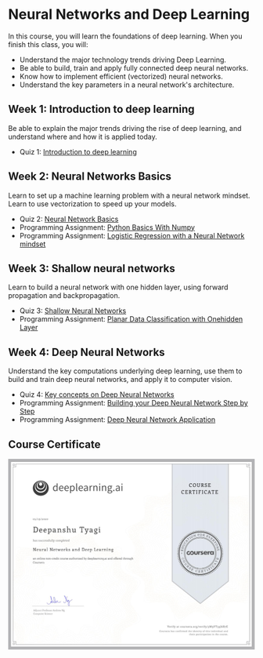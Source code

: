 # Neural Networks and Deep Learning

In this course, you will learn the foundations of deep learning. When you finish this class, you will:

- Understand the major technology trends driving Deep Learning.
- Be able to build, train and apply fully connected deep neural networks.
- Know how to implement efficient (vectorized) neural networks.
- Understand the key parameters in a neural network's architecture.

## Week 1: Introduction to deep learning

Be able to explain the major trends driving the rise of deep learning, and understand where and how it is applied today.

- Quiz 1: [Introduction to deep learning](./Week_1/Module_1_Graded_Quiz.pdf)

## Week 2: Neural Networks Basics

Learn to set up a machine learning problem with a neural network mindset. Learn to use vectorization to speed up your models.

- Quiz 2: [Neural Network Basics](./Week_2/Module_2_Graded_Quiz.pdf)
- Programming Assignment: [Python Basics With Numpy](./Week_2/Python_Basics/Python_Basics_With_Numpy_v3a.ipynb)
- Programming Assignment: [Logistic Regression with a Neural Network mindset](./Week_2/Logistic_Regression/Logistic_Regression_with_a_Neural_Network_mindset_v6a.ipynb)

## Week 3: Shallow neural networks

Learn to build a neural network with one hidden layer, using forward propagation and backpropagation.

- Quiz 3: [Shallow Neural Networks](./Week_3/Module_3_Graded_Quiz.pdf)
- Programming Assignment: [Planar Data Classification with Onehidden Layer](./Week_3/Planar_data_classification/Planar_data_classification_with_onehidden_layer_v6c.ipynb)

## Week 4: Deep Neural Networks

Understand the key computations underlying deep learning, use them to build and train deep neural networks, and apply it to computer vision.

- Quiz 4: [Key concepts on Deep Neural Networks](./Week_4/Module_4_Graded_Quiz.pdf)
- Programming Assignment: [Building your Deep Neural Network Step by Step](./Week_4/Building_your_Deep_Neural_Network/Building_your_Deep_Neural_Network_Step_by_Step_v8a.ipynb)
- Programming Assignment: [Deep Neural Network Application](./Week_4/Deep_Neural_Network_Application/Deep_Neural_Network_-_Application_v8.ipynb)

## Course Certificate

![Certificate](./media/3W9VT59J6R7E.png)